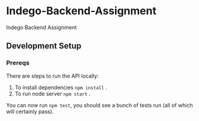 # Indego-Backend-Assignment
Indego Backend Assignment

## Development Setup
### Prereqs

There are steps to run the API locally:

1. To install dependencies `npm install` .
2. To run node server `npm start` .

You can now run `npm test`, you should see a bunch of tests run (all of which will certainly pass).